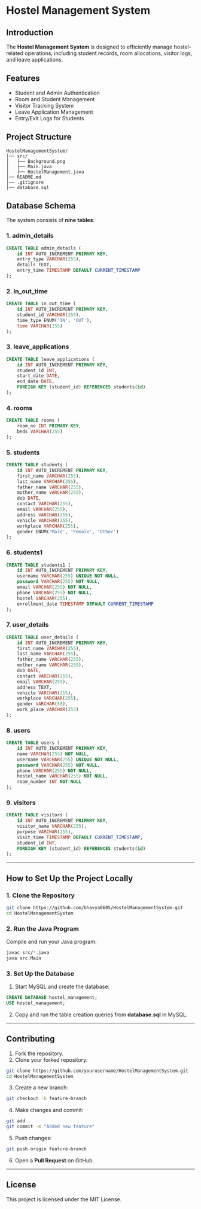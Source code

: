 # Hostel Management System

## Introduction
The **Hostel Management System** is designed to efficiently manage hostel-related operations, including student records, room allocations, visitor logs, and leave applications.

## Features
- Student and Admin Authentication
- Room and Student Management
- Visitor Tracking System
- Leave Application Management
- Entry/Exit Logs for Students

## Project Structure
```
HostelManagementSystem/
│── src/
│   ├── Background.png
│   ├── Main.java
│   ├── HostelManagement.java
│── README.md
│── .gitignore
│── database.sql
```

## Database Schema
The system consists of **nine tables**:

### **1. admin_details**
```sql
CREATE TABLE admin_details (
    id INT AUTO_INCREMENT PRIMARY KEY,
    entry_type VARCHAR(255),
    details TEXT,
    entry_time TIMESTAMP DEFAULT CURRENT_TIMESTAMP
);
```

### **2. in_out_time**
```sql
CREATE TABLE in_out_time (
    id INT AUTO_INCREMENT PRIMARY KEY,
    student_id VARCHAR(255),
    time_type ENUM('IN', 'OUT'),
    time VARCHAR(255)
);
```

### **3. leave_applications**
```sql
CREATE TABLE leave_applications (
    id INT AUTO_INCREMENT PRIMARY KEY,
    student_id INT,
    start_date DATE,
    end_date DATE,
    FOREIGN KEY (student_id) REFERENCES students(id)
);
```

### **4. rooms**
```sql
CREATE TABLE rooms (
    room_no INT PRIMARY KEY,
    beds VARCHAR(255)
);
```

### **5. students**
```sql
CREATE TABLE students (
    id INT AUTO_INCREMENT PRIMARY KEY,
    first_name VARCHAR(255),
    last_name VARCHAR(255),
    father_name VARCHAR(255),
    mother_name VARCHAR(255),
    dob DATE,
    contact VARCHAR(255),
    email VARCHAR(255),
    address VARCHAR(255),
    vehicle VARCHAR(255),
    workplace VARCHAR(255),
    gender ENUM('Male', 'Female', 'Other')
);
```

### **6. students1**
```sql
CREATE TABLE students1 (
    id INT AUTO_INCREMENT PRIMARY KEY,
    username VARCHAR(255) UNIQUE NOT NULL,
    password VARCHAR(255) NOT NULL,
    email VARCHAR(255) NOT NULL,
    phone VARCHAR(255) NOT NULL,
    hostel VARCHAR(255),
    enrollment_date TIMESTAMP DEFAULT CURRENT_TIMESTAMP
);
```

### **7. user_details**
```sql
CREATE TABLE user_details (
    id INT AUTO_INCREMENT PRIMARY KEY,
    first_name VARCHAR(255),
    last_name VARCHAR(255),
    father_name VARCHAR(255),
    mother_name VARCHAR(255),
    dob DATE,
    contact VARCHAR(255),
    email VARCHAR(255),
    address TEXT,
    vehicle VARCHAR(255),
    workplace VARCHAR(255),
    gender VARCHAR(50),
    work_place VARCHAR(255)
);
```

### **8. users**
```sql
CREATE TABLE users (
    id INT AUTO_INCREMENT PRIMARY KEY,
    name VARCHAR(255) NOT NULL,
    username VARCHAR(255) UNIQUE NOT NULL,
    password VARCHAR(255) NOT NULL,
    phone VARCHAR(255) NOT NULL,
    hostel_name VARCHAR(255) NOT NULL,
    room_number INT NOT NULL
);
```

### **9. visitors**
```sql
CREATE TABLE visitors (
    id INT AUTO_INCREMENT PRIMARY KEY,
    visitor_name VARCHAR(255),
    purpose VARCHAR(255),
    visit_time TIMESTAMP DEFAULT CURRENT_TIMESTAMP,
    student_id INT,
    FOREIGN KEY (student_id) REFERENCES students(id)
);
```

---

## How to Set Up the Project Locally
### **1. Clone the Repository**
```sh
git clone https://github.com/bhavya0605/HostelManagementSystem.git
cd HostelManagementSystem
```

### **2. Run the Java Program**
Compile and run your Java program:
```sh
javac src/*.java
java src.Main
```

### **3. Set Up the Database**
1. Start MySQL and create the database:
```sql
CREATE DATABASE hostel_management;
USE hostel_management;
```
2. Copy and run the table creation queries from **database.sql** in MySQL.

---

## Contributing
1. Fork the repository.
2. Clone your forked repository:
```sh
git clone https://github.com/yourusername/HostelManagementSystem.git
cd HostelManagementSystem
```
3. Create a new branch:
```sh
git checkout -b feature-branch
```
4. Make changes and commit:
```sh
git add .
git commit -m "Added new feature"
```
5. Push changes:
```sh
git push origin feature-branch
```
6. Open a **Pull Request** on GitHub.

---

## License
This project is licensed under the MIT License.

